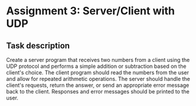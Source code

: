 # Assignment 3: Server/Client with UDP

## Task description

Create a server program that receives two numbers from a
client using the UDP protocol and performs a simple addition
or subtraction based on the client's choice. The client
program should read the numbers from the user and allow 
for repeated arithmetic operations. The server should 
handle the client's requests, return the answer, or send
an appropriate error message back to the client. Responses
and error messages should be printed to the user.

